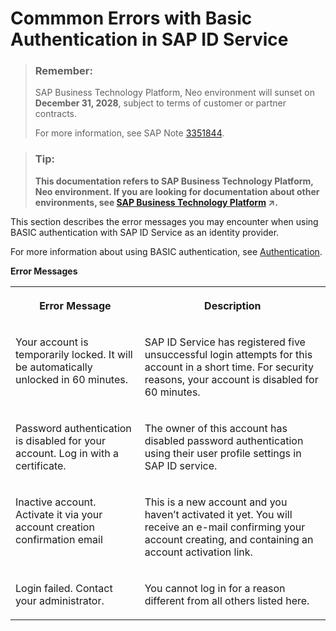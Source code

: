 <!-- loiofa6645e133f74544a44543226e933fc8 -->

# Commmon Errors with Basic Authentication in SAP ID Service



> ### Remember:  
> SAP Business Technology Platform, Neo environment will sunset on **December 31, 2028**, subject to terms of customer or partner contracts.
> 
> For more information, see SAP Note [3351844](https://me.sap.com/notes/3351844).

> ### Tip:  
> **This documentation refers to SAP Business Technology Platform, Neo environment. If you are looking for documentation about other environments, see [SAP Business Technology Platform](https://help.sap.com/viewer/65de2977205c403bbc107264b8eccf4b/Cloud/en-US/6a2c1ab5a31b4ed9a2ce17a5329e1dd8.html "SAP Business Technology Platform (SAP BTP) is an integrated offering comprised of four technology portfolios: database and data management, application development and integration, analytics, and intelligent technologies. The platform offers users the ability to turn data into business value, compose end-to-end business processes, and build and extend SAP applications quickly.") :arrow_upper_right:.**



This section describes the error messages you may encounter when using BASIC authentication with SAP ID Service as an identity provider.

For more information about using BASIC authentication, see [Authentication](authentication-e637f62.md#loioe637f62abb571014857cb0232adc43a7).

**Error Messages**


<table>
<tr>
<th valign="top">

Error Message

</th>
<th valign="top">

Description

</th>
</tr>
<tr>
<td valign="top">

Your account is temporarily locked. It will be automatically unlocked in 60 minutes.

</td>
<td valign="top">

SAP ID Service has registered five unsuccessful login attempts for this account in a short time. For security reasons, your account is disabled for 60 minutes.

</td>
</tr>
<tr>
<td valign="top">

Password authentication is disabled for your account. Log in with a certificate.

</td>
<td valign="top">

The owner of this account has disabled password authentication using their user profile settings in SAP ID service.

</td>
</tr>
<tr>
<td valign="top">

Inactive account. Activate it via your account creation confirmation email

</td>
<td valign="top">

This is a new account and you haven’t activated it yet. You will receive an e-mail confirming your account creating, and containing an account activation link.

</td>
</tr>
<tr>
<td valign="top">

Login failed. Contact your administrator.

</td>
<td valign="top">

You cannot log in for a reason different from all others listed here.

</td>
</tr>
</table>


